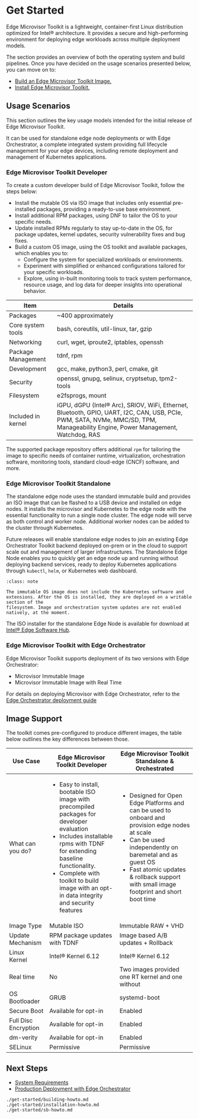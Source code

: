 # Get Started

Edge Microvisor Toolkit is a lightweight, container-first Linux distribution
optimized for Intel® architecture. It provides a secure and high-performing environment for
deploying edge workloads across multiple deployment models.

The section provides an overview of both the operating system and build pipelines.
Once you have decided on the usage scenarios presented below, you can move on to:

- [Build an Edge Microvisor Toolkit Image.](./get-started/building-howto.md)
- [Install Edge Microvisor Toolkit.](./get-started/installation-howto.md)

## Usage Scenarios

This section outlines the key usage models intended for the initial release of
Edge Microvisor Toolkit.

It can be used for standalone edge node deployments or with Edge
Orchestrator, a complete integrated system providing full lifecycle management for your edge
devices, including remote deployment and management of Kubernetes applications.

### Edge Microvisor Toolkit Developer

To create a custom developer build of Edge Microvisor Toolkit, follow the steps below:

- Install the mutable OS via ISO image that includes only essential pre-installed packages, providing a ready-to-use base environment.
- Install additional RPM packages, using DNF to tailor the OS to your specific needs.
- Update installed RPMs regularly to stay up-to-date in the OS, for package updates, kernel updates, security vulnerability fixes and bug fixes.
- Build a custom OS image, using the OS toolkit and available packages, which enables you to:
  - Configure the system for specialized workloads or environments.
  - Experiment with simplified or enhanced configurations tailored for your specific workloads.
  - Explore, using in-built monitoring tools to track system performance, resource
    usage, and log data for deeper insights into operational behavior.

| Item | Details |
| -------------| ------- |
| Packages     | ~400 approximately    |
| Core system tools | bash, coreutils, util-linux, tar, gzip|
| Networking | curl, wget, iproute2, iptables, openssh |
| Package Management | tdnf, rpm |
| Development | gcc, make, python3, perl, cmake, git |
| Security | openssl, gnupg, selinux, cryptsetup, tpm2-tools |
| Filesystem | e2fsprogs, mount |
| Included in kernel | iGPU, dGPU (Intel® Arc), SRIOV, WiFi, Ethernet, Bluetooth, GPIO, UART, I2C, CAN, USB, PCIe, PWM, SATA, NVMe, MMC/SD, TPM, Manageability Engine, Power Management, Watchdog, RAS |

The supported package repository offers additional `rpm` for tailoring the image to specific needs of container runtime, virtualization, orchestration software, monitoring tools, standard cloud-edge (CNCF) software, and more.

### Edge Microvisor Toolkit Standalone

The standalone edge node uses the standard immutable build and provides an ISO image that can be flashed to a USB device and installed on edge nodes. It installs the microvisor and Kubernetes to the edge node with the essential functionality to run a single node cluster. The edge node will serve as both control and worker node. Additional worker nodes can be added to the cluster through Kubernetes.

Future releases will enable standalone edge nodes to join an existing Edge Orchestrator Toolkit backend deployed on-prem or in the cloud to support scale out and management of larger infrastructures. The Standalone Edge Node enables you to quickly get an edge node up and running without deploying backend services, ready to deploy Kubernetes applications through `kubectl`, `helm`, or Kubernetes web dashboard.

```{admonition} The standalone edge node does not support the real-time version currently.
:class: note

The immutable OS image does not include the Kubernetes software and
extensions. After the OS is installed, they are deployed on a writable section of the
filesystem. Image and orchestration system updates are not enabled natively, at the moment.
```

The ISO installer for the standalone Edge Node is available for download at
[Intel® Edge Software Hub](https://edgesoftwarecatalog.intel.com/).

### Edge Microvisor Toolkit with Edge Orchestrator

Edge Microvisor Toolkit supports deployment of its two versions with Edge Orchestrator:

- Microvisor Immutable Image
- Microvisor Immutable Image with Real Time

For details on deploying Microvisor with Edge Orchestrator, refer to the
[Edge Orchestrator deployment guide](../user-guide/deployment-edge-orchestrator.md)

## Image Support

The toolkit comes pre-configured to produce different images, the table below outlines the key
differences between those.

|  Use Case        | Edge Microvisor Toolkit Developer | Edge Microvisor Toolkit Standalone & Orchestrated                                   |
| -----------------| -------------------- | ------------------------------------------------- |
| What can you do? | <ul><li>Easy to install, bootable ISO image with precompiled packages for developer evaluation</li> <li> Includes installable rpms with TDNF for extending baseline functionality.</li> <li>Complete with toolkit to build image with an opt-in data integrity and security features </li></ul> | <ul><li>Designed for Open Edge Platforms and can be used to onboard and provision edge nodes at scale</li><li>Can be used independently on baremetal and as guest OS</li><li>Fast atomic updates & rollback support with small image footprint and short boot time|
| Image Type       | Mutable ISO          | Immutable RAW + VHD                               |
| Update Mechanism | RPM package updates with TDNF | Image based A/B updates + Rollback       |
| Linux Kernel     | Intel® Kernel 6.12   | Intel® Kernel 6.12                                |
| Real time        | No                   | Two images provided one RT kernel and one without |
| OS Bootloader    | GRUB                 | systemd-boot                                      |
| Secure Boot      | Available for opt-in | Enabled                                           |
| Full Disc Encryption | Available for opt-in | Enabled                                       |
| dm-verity        | Available for opt-in | Enabled                                           |
| SELinux          | Permissive           | Permissive                                        |

## Next Steps

- [System Requirements](./introduction)
- [Production Deployment with Edge Orchestrator](./deployment-edge-orchestrator.md)


```{toctree}
./get-started/building-howto.md
./get-started/installation-howto.md
./get-started/sb-howto.md
```
